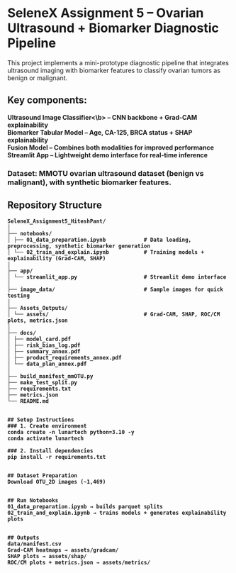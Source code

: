 # SeleneX Assignment 5 – Ovarian Ultrasound + Biomarker Diagnostic Pipeline

This project implements a mini-prototype diagnostic pipeline that integrates ultrasound imaging with biomarker features to classify ovarian tumors as benign or malignant.

## Key components:
<b>Ultrasound Image Classifier<\b> – CNN backbone + Grad-CAM explainability <br>
Biomarker Tabular Model – Age, CA-125, BRCA status + SHAP explainability <br>
Fusion Model – Combines both modalities for improved performance <br>
Streamlit App – Lightweight demo interface for real-time inference <br>

### Dataset: MMOTU ovarian ultrasound dataset (benign vs malignant), with synthetic biomarker features.

## Repository Structure
```
SeleneX_Assignment5_HiteshPant/
│
├── notebooks/
│ ├── 01_data_preparation.ipynb            # Data loading, preprocessing, synthetic biomarker generation
│ └── 02_train_and_explain.ipynb           # Training models + explainability (Grad-CAM, SHAP)
│
├── app/
│ └── streamlit_app.py                     # Streamlit demo interface
│
├── image_data/                            # Sample images for quick testing
│
├── Assets_Outputs/
│ └── assets/                              # Grad-CAM, SHAP, ROC/CM plots, metrics.json
│
├── docs/
│ ├── model_card.pdf
│ ├── risk_bias_log.pdf
│ ├── summary_annex.pdf
│ ├── product_requirements_annex.pdf
│ └── data_plan_annex.pdf
│
├── build_manifest_mmOTU.py
├── make_test_split.py
├── requirements.txt
├── metrics.json
└── README.md


## Setup Instructions
### 1. Create environment
conda create -n lunartech python=3.10 -y
conda activate lunartech

### 2. Install dependencies
pip install -r requirements.txt


## Dataset Preparation
Download OTU_2D images (~1,469)


## Run Notebooks
01_data_preparation.ipynb → builds parquet splits
02_train_and_explain.ipynb → trains models + generates explainability plots


## Outputs
data/manifest.csv
Grad-CAM heatmaps → assets/gradcam/
SHAP plots → assets/shap/
ROC/CM plots + metrics.json → assets/metrics/
